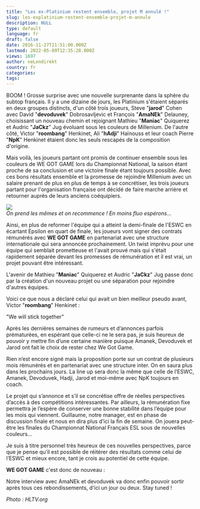 ```yaml
---
title: "Les ex-Platinium restent ensemble, projet M annulé !"
slug: les-explatinium-restent-ensemble-projet-m-annule
description: NULL
type: default
language: fr
draft: false
date: 2016-11-27T21:51:00.000Z
lastmod: 2022-05-09T12:35:28.000Z
views: 1697
author: neLendirekt
country: fr
categories:
tags:
---
```

BOOM ! Grosse surprise avec une nouvelle surprenante dans la sphère du subtop français. Il y a une dizaine de jours, les Platinium s'étaient séparés en deux groupes distincts, d'un côté trois joueurs, Steve "**jarod**" Cohen avec David "**devoduvek**" Dobrosavljevic et François "**AmaNEk**" Delauney, choisissant un nouveau chemin et rejoignant Mathieu "**Maniac**" Quiquerez et Audric "**JaCkz**" Jug évoluant sous les couleurs de Millenium. De l'autre côté, Victor "**roombang**" Henkinet, Ali "**hAdji**" Haïnouss et leur coach Pierre "**NpK**" Henkinet étaient donc les seuls rescapés de la composition d'origine.

Mais voilà, les joueurs partant ont promis de continuer ensemble sous les couleurs de WE GOT GAME lors du Championnat National, la saison étant proche de sa conclusion et une victoire finale étant toujours possible. Avec ces bons résultats ensemble et la promesse de rejoindre Millenium avec un salaire prenant de plus en plus de temps à se concrétiser, les trois joueurs partant pour l'organisation française ont décidé de faire marche arrière et retourner auprès de leurs anciens coéquipiers.

![](/storage/images/582cf95807d6e_14776633885997jpeg)  
_On prend les mêmes et on recommence ! En moins fluo espérons..._

Ainsi, en plus de reformer l'équipe qui a atteint la demi-finale de l'ESWC en écartant Epsilon en quart de finale, les joueurs vont signer des contrats rémunérés avec **WE GOT GAME** en partenariat avec une structure internationale qui sera annoncée prochainement. Un twist imprévu pour une équipe qui semblait prometteuse et l'avait prouvé mais qui s'était rapidement séparée devant les promesses de rémunération et il est vrai, un projet pouvant être intéressant.

L'avenir de Mathieu "**Maniac**" Quiquerez et Audric "**JaCkz**" Jug passe donc par la création d'un nouveau projet ou une séparation pour rejoindre d'autres équipes.

Voici ce que nous a déclaré celui qui avait un bien meilleur pseudo avant, Victor "**roombang**" Henkinet : 

"We will stick together"   
  
Après les dernières semaines de rumeurs et d’annonces parfois prématurées, en espérant que celle-ci ne le sera pas, je suis heureux de pouvoir y mettre fin d’une certaine manière puisque Amanek, Devoduvek et Jarod ont fait le choix de rester chez We Got Game.   
  
Rien n’est encore signé mais la proposition porte sur un contrat de plusieurs mois rémunérés et en partenariat avec une structure inter. On en saura plus dans les prochains jours. La line up sera donc la même que celle de l’ESWC, Amanek, Devoduvek, Hadji, Jarod et moi-même avec NpK toujours en coach.   
  
Le projet qui s’annonce et s’il se concrétise offre de réelles perspectives d’accès à des compétitions intéressantes. Par ailleurs, la rémunération fixe permettra je l’espère de conserver une bonne stabilité dans l’équipe pour les mois qui viennent. Guillaume, notre manager, est en phase de discussion finale et nous en dira plus d’ici la fin de semaine. On jouera peut-être les finales du Championnat National Français ESL sous de nouvelles couleurs…   
  
Je suis à titre personnel très heureux de ces nouvelles perspectives, parce que je pense qu’il est possible de réitérer des résultats comme celui de l’ESWC et mieux encore, tant je crois au potentiel de cette équipe.

**WE GOT GAME** c'est donc de nouveau :

Notre interview avec AmaNEk et devoduvek va donc enfin pouvoir sortir après tous ces rebondissements, d'ici un jour ou deux. Stay tuned !

_Photo : HLTV.org_
